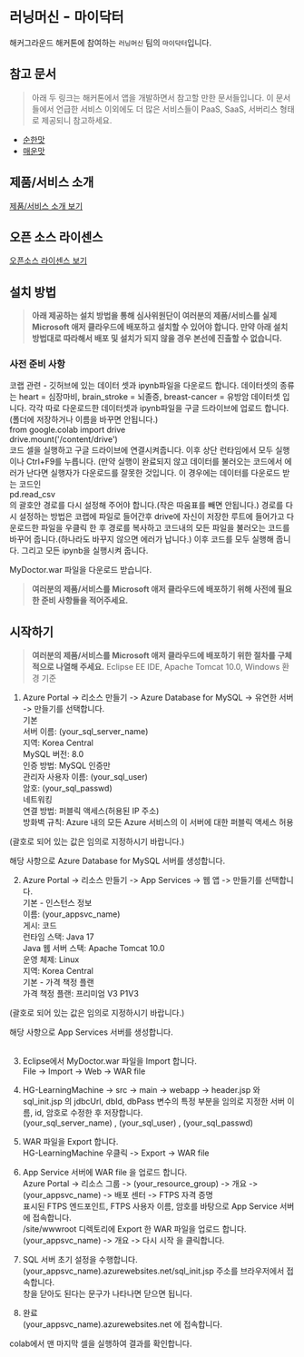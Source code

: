 # `러닝머신` - `마이닥터`

해커그라운드 해커톤에 참여하는 `러닝머신` 팀의 `마이닥터`입니다.

## 참고 문서

> 아래 두 링크는 해커톤에서 앱을 개발하면서 참고할 만한 문서들입니다. 이 문서들에서 언급한 서비스 이외에도 더 많은 서비스들이 PaaS, SaaS, 서버리스 형태로 제공되니 참고하세요.

- [순한맛](./REFERENCES_BASIC.md)
- [매운맛](./REFERENCES_ADVANCED.md)

## 제품/서비스 소개

<!-- 아래 링크는 지우지 마세요 -->
[제품/서비스 소개 보기](TOPIC.md)
<!-- 위 링크는 지우지 마세요 -->

## 오픈 소스 라이센스

<!-- 아래 링크는 지우지 마세요 -->
[오픈소스 라이센스 보기](./LICENSE)
<!-- 위 링크는 지우지 마세요 -->

## 설치 방법

> **아래 제공하는 설치 방법을 통해 심사위원단이 여러분의 제품/서비스를 실제 Microsoft 애저 클라우드에 배포하고 설치할 수 있어야 합니다. 만약 아래 설치 방법대로 따라해서 배포 및 설치가 되지 않을 경우 본선에 진출할 수 없습니다.**

### 사전 준비 사항
코랩 관련 - 깃허브에 있는 데이터 셋과 ipynb파일을 다운로드 합니다. 데이터셋의 종류는 heart = 심장마비, brain_stroke = 뇌졸증, breast-cancer = 유방암 데이터셋 입니다. 각각 따로 다운로드한 데이터셋과 ipynb파일을 구글 드라이브에 업로드 합니다.(폴더에 저장하거나 이름을 바꾸면 안됩니다.) <br>
from google.colab import drive<br>
drive.mount('/content/drive')<br>
코드 셀을 실행하고 구글 드라이브에 연결시켜줍니다. 이후 상단 런타임에서 모두 실행이나 Ctrl+F9를 누릅니다. (만약 실행이 완료되지 않고 데이터를 불러오는 코드에서 에러가 난다면 실행자가 다운로드를 잘못한 것입니다. 이 경우에는 데이터를 다운로드 받는 코드인<br>pd.read_csv<br>
의 괄호안 경로를 다시 설정해 주어야 합니다.(작은 따움표를 빼면 안됩니다.) 경로를 다시 설정하는 방법은 코랩에 파일로 들어간후 drive에 자신이 저장한 루트에 들어가고 다운로드한 파일을 우클릭 한 후 경로를 복사하고 코드내의 모든 파일을 불러오는 코드를 바꾸어 줍니다.(하나라도 바꾸지 않으면 에러가 납니다.) 이후 코드를 모두 실행해 줍니다. 그리고 모든 ipynb을 실행시켜 줍니다.<br>

MyDoctor.war 파일을 다운로드 받습니다.<br>

> **여러분의 제품/서비스를 Microsoft 애저 클라우드에 배포하기 위해 사전에 필요한 준비 사항들을 적어주세요.**

## 시작하기

> **여러분의 제품/서비스를 Microsoft 애저 클라우드에 배포하기 위한 절차를 구체적으로 나열해 주세요.**
Eclipse EE IDE, Apache Tomcat 10.0, Windows 환경 기준<br>

1. Azure Portal -> 리소스 만들기 -> Azure Database for MySQL -> 유연한 서버 -> 만들기를 선택합니다.<br>
기본<br>
서버 이름: (your_sql_server_name)<br>
지역: Korea Central<br>
MySQL 버전: 8.0<br>
인증 방법: MySQL 인증만<br>
관리자 사용자 이름: (your_sql_user)<br>
암호: (your_sql_passwd)<br>
네트워킹<br>
연결 방법: 퍼블릭 액세스(허용된 IP 주소)<br>
방화벽 규칙: Azure 내의  모든 Azure 서비스의 이 서버에 대한 퍼블릭 액세스 허용<br>

(괄호로 되어 있는 값은 임의로 지정하시기 바랍니다.)<br>

해당 사항으로 Azure Database for MySQL 서버를 생성합니다.<br>

2. Azure Portal -> 리소스 만들기 -> App Services -> 웹 앱 -> 만들기를 선택합니다.<br>
기본 - 인스턴스 정보<br>
이름: (your_appsvc_name)<br>
게시: 코드<br>
런타임 스택: Java 17<br>
Java 웹 서버 스택: Apache Tomcat 10.0<br>
운영 체제: Linux<br>
지역: Korea Central<br>
기본 - 가격 책정 플랜<br>
가격 책정 플랜: 프리미엄 V3 P1V3<br>

(괄호로 되어 있는 값은 임의로 지정하시기 바랍니다.)<br>

해당 사항으로 App Services 서버를 생성합니다.<br>
<br>

3. Eclipse에서 MyDoctor.war 파일을 Import 합니다.<br>
File -> Import -> Web -> WAR file<br>

4. HG-LearningMachine -> src -> main -> webapp -> header.jsp 와 sql_init.jsp 의 jdbcUrl, dbId, dbPass 변수의 특정 부분을 임의로 지정한 서버 이름, id, 암호로 수정한 후 저장합니다.<br>
(your_sql_server_name) , (your_sql_user) , (your_sql_passwd)<br>

5. WAR 파일을 Export 합니다.<br>
HG-LearningMachine 우클릭 -> Export -> WAR file<br>

6. App Service 서버에 WAR file 을 업로드 합니다.<br>
Azure Portal -> 리소스 그룹 -> (your_resource_group) -> 개요 -> (your_appsvc_name) -> 배포 센터 -> FTPS 자격 증명<br>
표시된 FTPS 엔드포인트, FTPS 사용자 이름, 암호를 바탕으로 App Service 서버에 접속합니다.<br>
/site/wwwroot 디렉토리에 Export 한 WAR 파일을 업로드 합니다.<br>
(your_appsvc_name) -> 개요 -> 다시 시작 을 클릭합니다.<br>

7. SQL 서버 초기 설정을 수행합니다.<br>
(your_appsvc_name).azurewebsites.net/sql_init.jsp 주소를 브라우저에서 접속합니다.<br>
창을 닫아도 된다는 문구가 나타나면 닫으면 됩니다.<br>

8. 완료<br>
(your_appsvc_name).azurewebsites.net 에 접속합니다.<br>

colab에서 맨 마지막 셀을 실행하여 결과를 확인합니다.<br>
